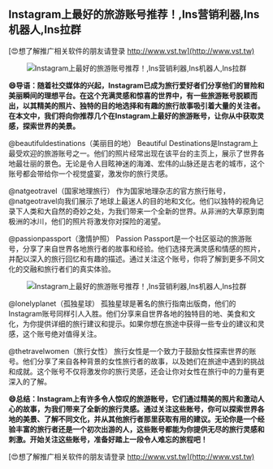 ## **Instagram上最好的旅游账号推荐！,Ins营销利器,Ins机器人,Ins拉群**

[😍想了解推广相关软件的朋友请登录 http://www.vst.tw](http://www.vst.tw)

 <center><img src="https://vst.tw/MP4/tuiguang/png/6.png" alt="Instagram上最好的旅游账号推荐！,Ins营销利器,Ins机器人,Ins拉群"></center>

**😄导语：随着社交媒体的兴起，Instagram已成为旅行爱好者们分享他们的冒险和美丽瞬间的理想平台。在这个充满灵感和惊喜的世界中，有一些旅游账号脱颖而出，以其精美的照片、独特的目的地选择和有趣的旅行故事吸引着大量的关注者。在本文中，我们将向你推荐几个在Instagram上最好的旅游账号，让你从中获取灵感，探索世界的美景。**

@beautifuldestinations（美丽目的地）
Beautiful Destinations是Instagram上最受欢迎的旅游账号之一。他们的照片经常出现在该平台的主页上，展示了世界各地最壮丽的景色。无论是令人目眩神迷的海滩、宏伟的山脉还是古老的城市，这个账号都会带给你一个视觉盛宴，激发你的旅行灵感。

@natgeotravel（国家地理旅行）
作为国家地理杂志的官方旅行账号，@natgeotravel向我们展示了地球上最迷人的目的地和文化。他们以独特的视角记录下人类和大自然的奇妙之处，为我们带来一个全新的世界。从非洲的大草原到南极洲的冰川，他们的照片将激发你对探险的渴望。

@passionpassport（激情护照）
Passion Passport是一个社区驱动的旅游账号，分享了来自世界各地旅行者的故事和经验。他们选择充满灵感和情感的照片，并配以深入的旅行回忆和有趣的描述。通过关注这个账号，你将了解到更多不同文化的交融和旅行者们的真实体验。

 <center><img src="https://vst.tw/MP4/tuiguang/png/6.png" alt="Instagram上最好的旅游账号推荐！,Ins营销利器,Ins机器人,Ins拉群"></center>

@lonelyplanet（孤独星球）
孤独星球是著名的旅行指南出版商，他们的Instagram账号同样引人入胜。他们分享来自世界各地的独特目的地、美食和文化，为你提供详细的旅行建议和提示。如果你想在旅途中获得一些专业的建议和灵感，这个账号绝对值得关注。

@thetravelwomen（旅行女性）
旅行女性是一个致力于鼓励女性探索世界的账号。他们分享了来自各种背景的女性旅行者的故事，以及她们在旅途中遇到的挑战和成就。这个账号不仅将激发你的旅行灵感，还会让你对女性在旅行中的力量有更深入的了解。

**😄总结：Instagram上有许多令人惊叹的旅游账号，它们通过精美的照片和激动人心的故事，为我们带来了全新的旅行灵感。通过关注这些账号，你可以探索世界各地的美景、了解不同文化，并从其他旅行者那里获取有用的建议。无论你是一个经验丰富的旅行者还是一个初次出游的人，这些账号都能为你提供无尽的旅行灵感和刺激。开始关注这些账号，准备好踏上一段令人难忘的旅程吧！**

[😍想了解推广相关软件的朋友请登录 http://www.vst.tw](http://www.vst.tw)



